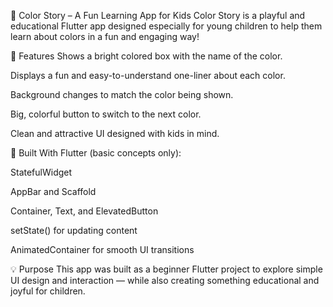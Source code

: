 🎨 Color Story – A Fun Learning App for Kids
Color Story is a playful and educational Flutter app designed especially for young children to help them learn about colors in a fun and engaging way!

📱 Features
Shows a bright colored box with the name of the color.

Displays a fun and easy-to-understand one-liner about each color.

Background changes to match the color being shown.

Big, colorful button to switch to the next color.

Clean and attractive UI designed with kids in mind.

🚀 Built With
Flutter (basic concepts only):

StatefulWidget

AppBar and Scaffold

Container, Text, and ElevatedButton

setState() for updating content

AnimatedContainer for smooth UI transitions

💡 Purpose
This app was built as a beginner Flutter project to explore simple UI design and interaction — while also creating something educational and joyful for children.

